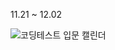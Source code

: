 11.21 ~ 12.02

![코딩테스트 입문 캘린더](https://github.com/user-attachments/assets/5693d51c-c2b6-433d-b438-3f09b4544c32)
